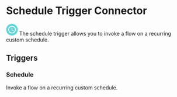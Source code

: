 # Schedule Trigger Connector

![Schedule Trigger](./assets/schedule-triggers.png#connector-icon)
The schedule trigger allows you to invoke a flow on a recurring custom schedule.

## Triggers

### Schedule

Invoke a flow on a recurring custom schedule.
